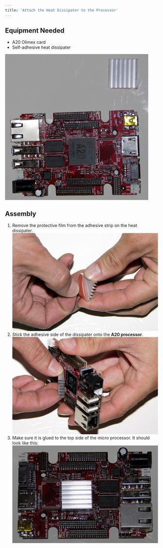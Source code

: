 ```yaml
---
title: 'Attach the Heat Dissipater to the Processor'
---
```


## Equipment Needed

- A20 Olimex card
- Self-adhesive heat dissipater

![](_MG_5245.JPG)

## Assembly

1. Remove the protective film from the adhesive strip on the heat dissipater.
    ![](_MG_5247.JPG)  
2. Stick the adhesive side of the dissipater onto the **A20 processor**.    
    ![](_MG_5250.JPG)  
3. Make sure it is glued to the top side of the micro processor.  It should look like this:
    ![](_MG_5251.JPG)  



